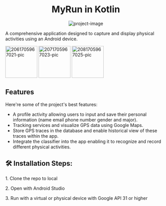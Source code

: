<h1 align="center" id="title">MyRun in Kotlin</h1>

<p align="center"><img src="https://socialify.git.ci/quanzhaoliang/MyRun-in-Kotlin/image?language=1&amp;owner=1&amp;name=1&amp;stargazers=1&amp;theme=Light" alt="project-image"></p>

<p id="description">A comprehensive application designed to capture and display physical activities using an Android device.</p>

<a href="https://ibb.co/dr68F9M"><img src="https://i.ibb.co/pxZYcDw/2061705967021-pic.jpg" alt="2061705967021-pic" border="0" width="100px"></a>
<a href="https://ibb.co/qxRtFhc"><img src="https://i.ibb.co/kMhR6zw/2071705967023-pic.jpg" alt="2071705967023-pic" border="0" width="100px"></a>
<a href="https://ibb.co/JcQZjpZ"><img src="https://i.ibb.co/Cw2LK9L/2081705967025-pic.jpg" alt="2081705967025-pic" border="0" width="100px"></a>
  
<h2>Features</h2>

Here're some of the project's best features:

*   A profile activity allowing users to input and save their personal information (name email phone number gender and major).
*   Tracking services and visualize GPS data using Google Maps.
*   Store GPS traces in the database and enable historical view of these traces within the app.
*   Integrate the classifier into the app enabling it to recognize and record different physical activities.


<h2>🛠️ Installation Steps:</h2>

<p>1. Clone the repo to local</p>

<p>2. Open with Android Studio</p>

<p>3. Run with a virtual or physical device with Google API 31 or higher</p>
